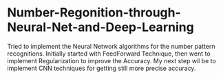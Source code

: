 # Number-Regonition-through-Neural-Net-and-Deep-Learning

Tried to implement the Neural Network algorithms for the number pattern recognitions. 
Initially started with FeedForward Technique, then went to implement Regularization to improve the Accuracy. 
My next step wil be to implement CNN techniques for getting still more precise accuracy. 
